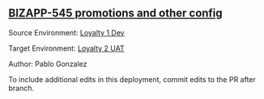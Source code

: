 ## [BIZAPP-545 promotions and other config](https://app.salto.io/orgs/08c6f355-603d-4a9d-b66d-96c6a3b1d29f/envs/f552c31d-f8c7-4444-ad81-f8de99e54d4b/deployments/d385ba44-c5ca-4c70-8d5d-52d4ad53a08a)

Source Environment: [Loyalty 1 Dev](https://app.salto.io/orgs/08c6f355-603d-4a9d-b66d-96c6a3b1d29f/envs/f96222b5-f4d1-4aa2-bf38-c494cb7d3d40) 

Target Environment: [Loyalty 2 UAT](https://app.salto.io/orgs/08c6f355-603d-4a9d-b66d-96c6a3b1d29f/envs/f552c31d-f8c7-4444-ad81-f8de99e54d4b) 

Author: Pablo Gonzalez

To include additional edits in this deployment, commit edits to the PR after branch.